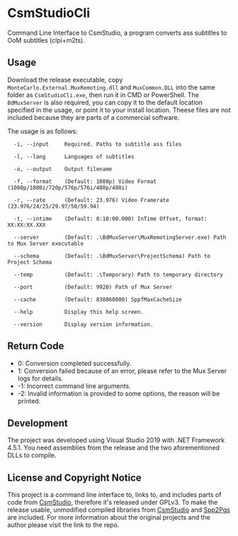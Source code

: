 # CsmStudioCli
 Command Line Interface to CsmStudio, a program converts ass subtitles to OoM subtitles (clpi+m2ts).
 
## Usage

Download the release executable, copy `MonteCarlo.External.MuxRemoting.dll` and `MuxCommon.DLL` into the same folder as `CsmStudioCli.exe`, then run it in CMD or PowerShell. The `BdMuxServer` is also required, you can copy it to the default location specified in the usage, or point it to your install location. Theese files are not included because they are parts of a commercial software.

The usage is as follows:

```
  -i, --input     Required. Paths to subtitle ass files

  -l, --lang      Languages of subtitles

  -o, --output    Output filename

  -f, --format    (Default: 1080p) Video Format (1080p/1080i/720p/576p/576i/480p/480i)

  -r, --rate      (Default: 23.976) Video Framerate (23.976/24/25/29.97/50/59.94)

  -t, --intime    (Default: 0:10:00.000) InTime Offset, format: XX:XX:XX.XXX

  --server        (Default: .\BdMuxServer\MuxRemotingServer.exe) Path to Mux Server executable

  --schema        (Default: .\BdMuxServer\ProjectSchema) Path to Project Schema

  --temp          (Default: .\Temporary) Path to temporary directory

  --port          (Default: 9920) Path of Mux Server

  --cache         (Default: 838860800) SppfMaxCacheSize

  --help          Display this help screen.

  --version       Display version information.
```

## Return Code

 - 0: Conversion completed successfully.
 - 1: Conversion failed because of an error, please refer to the Mux Server logs for details.
 - -1: Incorrect command line arguments.
 - -2: Invalid information is provided to some options, the reason will be printed.

## Development

The project was developed using Visual Studio 2019 with .NET Framework 4.5.1. You need assemblies from the release and the two aforementioned DLLs to compile.

## License and Copyright Notice

This project is a command line interface to, links to, and includes parts of code from [CsmStudio](https://github.com/subelf/CsmStudio), therefore it's released under GPLv3. To make the release usable, unmodified compiled libraries from [CsmStudio](https://github.com/subelf/CsmStudio) and [Spp2Pgs](https://github.com/subelf/Spp2Pgs) are included. For more information about the original projects and the author please visit the link to the repo.
